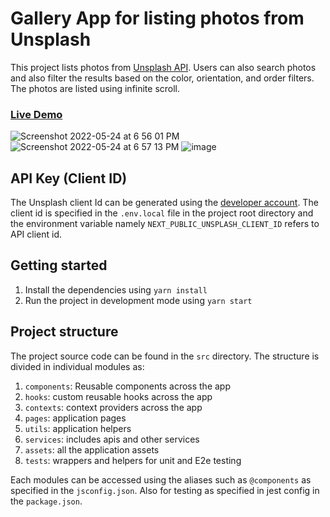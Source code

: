 # Gallery App for listing photos from Unsplash

This project lists photos from [Unsplash API](https://unsplash.com/documentation). Users can also search photos and also filter the results based on the color, orientation, and order filters. The photos are listed using infinite scroll.

### [Live Demo](https://unsplash.aadilmehraj.dev/)

![Screenshot 2022-05-24 at 6 56 01 PM](https://user-images.githubusercontent.com/26774310/170046896-9df21bb0-e0bf-49d4-a8b6-2af60081968e.png)
![Screenshot 2022-05-24 at 6 57 13 PM](https://user-images.githubusercontent.com/26774310/170046947-2e74a737-8e45-4420-99f9-bb5235790cbf.png)
![image](https://user-images.githubusercontent.com/26774310/124156898-cc82ec00-dab5-11eb-9c0c-0ddf979a4c4f.png)

## API Key (Client ID)

The Unsplash client Id can be generated using the [developer account](https://unsplash.com/documentation#creating-a-developer-account). The client id is specified in the `.env.local` file in the project root directory and the environment variable namely `NEXT_PUBLIC_UNSPLASH_CLIENT_ID` refers to API client id.

## Getting started

1. Install the dependencies using `yarn install`
2. Run the project in development mode using `yarn start`

## Project structure

The project source code can be found in the `src` directory. The structure is divided in individual modules as:

1. `components`: Reusable components across the app
2. `hooks`: custom reusable hooks across the app
3. `contexts`: context providers across the app
4. `pages`: application pages
5. `utils`: application helpers
6. `services`: includes apis and other services
7. `assets`: all the application assets
8. `tests`: wrappers and helpers for unit and E2e testing

Each modules can be accessed using the aliases such as `@components` as specified in the `jsconfig.json`. Also for testing as specified in jest config in the `package.json`.
